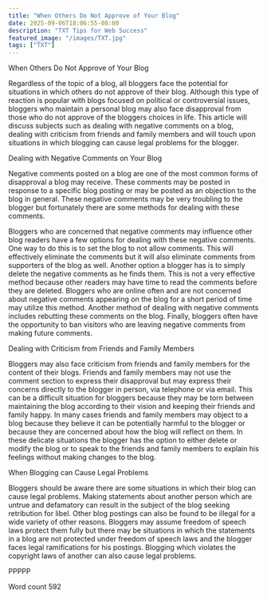 ```yaml
---
title: "When Others Do Not Approve of Your Blog"
date: 2025-09-06T18:06:55-08:00
description: "TXT Tips for Web Success"
featured_image: "/images/TXT.jpg"
tags: ["TXT"]
---
```


When Others Do Not Approve of Your Blog

Regardless of the topic of a blog, all bloggers face the potential for situations in which others do not approve of their blog. Although this type of reaction is popular with blogs focused on political or controversial issues, bloggers who maintain a personal blog may also face disapproval from those who do not approve of the bloggers choices in life. This article will discuss subjects such as dealing with negative comments on a blog, dealing with criticism from friends and family members and will touch upon situations in which blogging can cause legal problems for the blogger. 

Dealing with Negative Comments on Your Blog

Negative comments posted on a blog are one of the most common forms of disapproval a blog may receive. These comments may be posted in response to a specific blog posting or may be posted as an objection to the blog in general. These negative comments may be very troubling to the blogger but fortunately there are some methods for dealing with these comments. 

Bloggers who are concerned that negative comments may influence other blog readers have a few options for dealing with these negative comments. One way to do this is to set the blog to not allow comments. This will effectively eliminate the comments but it will also eliminate comments from supporters of the blog as well. Another option a blogger has is to simply delete the negative comments as he finds them. This is not a very effective method because other readers may have time to read the comments before they are deleted. Bloggers who are online often and are not concerned about negative comments appearing on the blog for a short period of time may utilize this method. Another method of dealing with negative comments includes rebutting these comments on the blog. Finally, bloggers often have the opportunity to ban visitors who are leaving negative comments from making future comments. 

Dealing with Criticism from Friends and Family Members

Bloggers may also face criticism from friends and family members for the content of their blogs. Friends and family members may not use the comment section to express their disapproval but may express their concerns directly to the blogger in person, via telephone or via email. This can be a difficult situation for bloggers because they may be torn between maintaining the blog according to their vision and keeping their friends and family happy. In many cases friends and family members may object to a blog because they believe it can be potentially harmful to the blogger or because they are concerned about how the blog will reflect on them. In these delicate situations the blogger has the option to either delete or modify the blog or to speak to the friends and family members to explain his feelings without making changes to the blog. 

When Blogging can Cause Legal Problems

Bloggers should be aware there are some situations in which their blog can cause legal problems. Making statements about another person which are untrue and defamatory can result in the subject of the blog seeking retribution for libel. Other blog postings can also be found to be illegal for a wide variety of other reasons. Bloggers may assume freedom of speech laws protect them fully but there may be situations in which the statements in a blog are not protected under freedom of speech laws and the blogger faces legal ramifications for his postings. Blogging which violates the copyright laws of another can also cause legal problems. 

PPPPP

Word count 592

